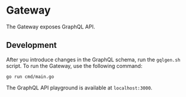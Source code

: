 # Gateway

The Gateway exposes GraphQL API.

## Development

After you introduce changes in the GraphQL schema, run the `gqlgen.sh` script.
To run the Gateway, use the following command:

```
go run cmd/main.go
```

The GraphQL API playground is available at `localhost:3000`.
